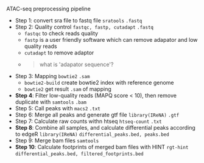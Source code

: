 ATAC-seq preprocessing pipeline
  - Step 1: convert sra file to fastq file `sratools` `.fastq`
  - Step 2: Quality control `fastqc, fastp, cutadapt` `.fastq`
    - `fastqc` to check reads quality
    - `fastp` is a user friendly software which can remove adapator and low quality reads
    - `cutadapt` to remove adaptor
    - > what is 'adapator sequence'?
  - Step 3: Mapping `bowtie2` `.sam`
    - `bowtie2-build` create bowtie2 index with reference genome
    - `bowtie2` get result `.sam` of mapping
  - **Step 4**: Filter low-quality reads (MAPQ score < 10), then remove duplicate with `samtools` `.bam`
  - Step 5: Call peaks with `macs2` `.txt`
  - Step 6: Merge all peaks and generate gtf file `library(IReNA)` `.gtf`
  - Step 7: Calculate raw counts withn htseq `htseq-count` `.txt`
  - **Step 8**: Combine all samples, and calculate differential peaks according to edgeR `library(IReNA)` `differential_peaks.bed, peaks.bed`
  - Step 9: Merge bam files `samtools`
  - **Step 10**: Calculate footprints of merged bam files with HINT `rgt-hint` `differential_peaks.bed, filtered_footprints.bed`